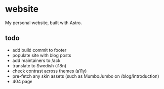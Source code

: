 # website

My personal website, built with Astro.

## todo

- add build commit to footer
- populate site with blog posts
- add maintainers to /ack
- translate to Swedish (i18n)
- check contrast across themes (a11y)
- pre-fetch any skin assets (such as MumboJumbo on /blog/introduction)
- 404 page
